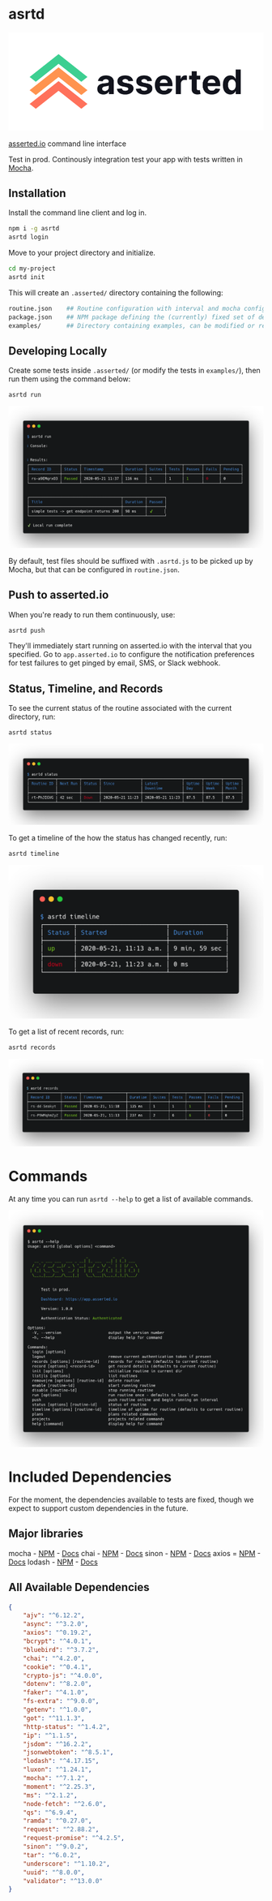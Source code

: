 # asrtd

![asserted logo](https://raw.githubusercontent.com/assertedio/asrtd/master/images/logo-dark.png)

[asserted.io](https://asserted.io) command line interface

Test in prod. Continously integration test your app with tests written in [Mocha](https://mochajs.org/).

## Installation

Install the command line client and log in. 

```bash
npm i -g asrtd
asrtd login
```

Move to your project directory and initialize.

```bash
cd my-project
asrtd init
```

This will create an `.asserted/` directory containing the following:

```bash
routine.json    ## Routine configuration with interval and mocha config
package.json    ## NPM package defining the (currently) fixed set of dependencies available during testing
examples/       ## Directory containing examples, can be modified or removed   
```

## Developing Locally

Create some tests inside `.asserted/` (or modify the tests in `examples/`), then run them using the command below:

```bash
asrtd run
```

![asrtd records](https://raw.githubusercontent.com/assertedio/asrtd/master/images/local.png)

By default, test files should be suffixed with `.asrtd.js` to be picked up by Mocha, but that can be configured in `routine.json`.

## Push to asserted.io

When you're ready to run them continuously, use:

```bash
asrtd push
```

They'll immediately start running on asserted.io with the interval that you specified. 
Go to `app.asserted.io` to configure the notification preferences for test failures to get pinged by email, SMS, or Slack webhook.

## Status, Timeline, and Records

To see the current status of the routine associated with the current directory, run:

```bash
asrtd status
```

![asrtd records](https://raw.githubusercontent.com/assertedio/asrtd/master/images/status.png)

To get a timeline of the how the status has changed recently, run:

```bash
asrtd timeline
```

![asrtd records](https://raw.githubusercontent.com/assertedio/asrtd/master/images/timeline.png)

To get a list of recent records, run:

```bash
asrtd records
```

![asrtd records](https://raw.githubusercontent.com/assertedio/asrtd/master/images/records.png)



# Commands

At any time you can run `asrtd --help` to get a list of available commands.

![asrtd records](https://raw.githubusercontent.com/assertedio/asrtd/master/images/help.png)


# Included Dependencies

For the moment, the dependencies available to tests are fixed, though we expect to support custom dependencies in the future.

## Major libraries

mocha - [NPM](http://npmjs.com/package/mocha) - [Docs](https://mochajs.org/)
chai - [NPM](https://www.npmjs.com/package/chai) - [Docs](https://www.chaijs.com/)
sinon - [NPM](https://www.npmjs.com/package/sinon) - [Docs](https://sinonjs.org/)
axios = [NPM](https://www.npmjs.com/package/axios) - [Docs](https://www.npmjs.com/package/axios)
lodash - [NPM](https://www.npmjs.com/package/lodash) - [Docs](https://lodash.com/)

## All Available Dependencies

```json
{
    "ajv": "^6.12.2",
    "async": "^3.2.0",
    "axios": "^0.19.2",
    "bcrypt": "^4.0.1",
    "bluebird": "^3.7.2",
    "chai": "^4.2.0",
    "cookie": "^0.4.1",
    "crypto-js": "^4.0.0",
    "dotenv": "^8.2.0",
    "faker": "^4.1.0",
    "fs-extra": "^9.0.0",
    "getenv": "^1.0.0",
    "got": "^11.1.3",
    "http-status": "^1.4.2",
    "ip": "^1.1.5",
    "jsdom": "^16.2.2",
    "jsonwebtoken": "^8.5.1",
    "lodash": "^4.17.15",
    "luxon": "^1.24.1",
    "mocha": "^7.1.2",
    "moment": "^2.25.3",
    "ms": "^2.1.2",
    "node-fetch": "^2.6.0",
    "qs": "^6.9.4",
    "ramda": "^0.27.0",
    "request": "^2.88.2",
    "request-promise": "^4.2.5",
    "sinon": "^9.0.2",
    "tar": "^6.0.2",
    "underscore": "^1.10.2",
    "uuid": "^8.0.0",
    "validator": "^13.0.0"
}
```
